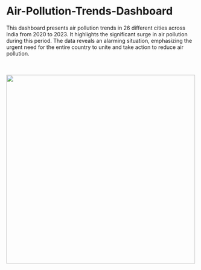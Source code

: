 # Air-Pollution-Trends-Dashboard
This dashboard presents air pollution trends in 26 different cities across India from 2020 to 2023. It highlights the significant surge in air pollution during this period. The data reveals an alarming situation, emphasizing the urgent need for the entire country to unite and take action to reduce air pollution.

<br>
<br>
<img height=500 src="![image](https://github.com/user-attachments/assets/0efa2a6a-896c-4105-a486-3e491ff55e9d)" align=centre>


